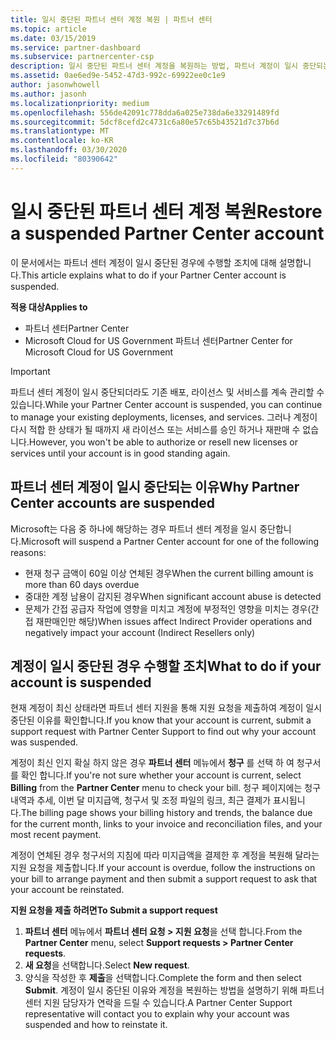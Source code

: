 ```yaml
---
title: 일시 중단된 파트너 센터 계정 복원 | 파트너 센터
ms.topic: article
ms.date: 03/15/2019
ms.service: partner-dashboard
ms.subservice: partnercenter-csp
description: 일시 중단된 파트너 센터 계정을 복원하는 방법, 파트너 계정이 일시 중단되는 이유 및 일시 중단 동안 계정을 사용하는 방법을 알아봅니다.
ms.assetid: 0ae6ed9e-5452-47d3-992c-69922ee0c1e9
author: jasonwhowell
ms.author: jasonh
ms.localizationpriority: medium
ms.openlocfilehash: 556de42091c778dda6a025e738da6e33291489fd
ms.sourcegitcommit: 5dcf8cefd2c4731c6a80e57c65b43521d7c37b6d
ms.translationtype: MT
ms.contentlocale: ko-KR
ms.lasthandoff: 03/30/2020
ms.locfileid: "80390642"
---
```

# <a name="restore-a-suspended-partner-center-account"></a><span data-ttu-id="a4186-103">일시 중단된 파트너 센터 계정 복원</span><span class="sxs-lookup"><span data-stu-id="a4186-103">Restore a suspended Partner Center account</span></span>

<span data-ttu-id="a4186-104">이 문서에서는 파트너 센터 계정이 일시 중단된 경우에 수행할 조치에 대해 설명합니다.</span><span class="sxs-lookup"><span data-stu-id="a4186-104">This article explains what to do if your Partner Center account is suspended.</span></span>

<span data-ttu-id="a4186-105">**적용 대상**</span><span class="sxs-lookup"><span data-stu-id="a4186-105">**Applies to**</span></span>

-  <span data-ttu-id="a4186-106">파트너 센터</span><span class="sxs-lookup"><span data-stu-id="a4186-106">Partner Center</span></span>
-  <span data-ttu-id="a4186-107">Microsoft Cloud for US Government 파트너 센터</span><span class="sxs-lookup"><span data-stu-id="a4186-107">Partner Center for Microsoft Cloud for US Government</span></span>


> [!IMPORTANT]  
> <span data-ttu-id="a4186-108">파트너 센터 계정이 일시 중단되더라도 기존 배포, 라이선스 및 서비스를 계속 관리할 수 있습니다.</span><span class="sxs-lookup"><span data-stu-id="a4186-108">While your Partner Center account is suspended, you can continue to manage your existing deployments, licenses, and services.</span></span> <span data-ttu-id="a4186-109">그러나 계정이 다시 적합 한 상태가 될 때까지 새 라이선스 또는 서비스를 승인 하거나 재판매 수 없습니다.</span><span class="sxs-lookup"><span data-stu-id="a4186-109">However, you won't be able to authorize or resell new licenses or services until your account is in good standing again.</span></span>

## <a name="why-partner-center-accounts-are-suspended"></a><span data-ttu-id="a4186-110">파트너 센터 계정이 일시 중단되는 이유</span><span class="sxs-lookup"><span data-stu-id="a4186-110">Why Partner Center accounts are suspended</span></span>

<span data-ttu-id="a4186-111">Microsoft는 다음 중 하나에 해당하는 경우 파트너 센터 계정을 일시 중단합니다.</span><span class="sxs-lookup"><span data-stu-id="a4186-111">Microsoft will suspend a Partner Center account for one of the following reasons:</span></span>

- <span data-ttu-id="a4186-112">현재 청구 금액이 60일 이상 연체된 경우</span><span class="sxs-lookup"><span data-stu-id="a4186-112">When the current billing amount is more than 60 days overdue</span></span> 
- <span data-ttu-id="a4186-113">중대한 계정 남용이 감지된 경우</span><span class="sxs-lookup"><span data-stu-id="a4186-113">When significant account abuse is detected</span></span>
- <span data-ttu-id="a4186-114">문제가 간접 공급자 작업에 영향을 미치고 계정에 부정적인 영향을 미치는 경우(간접 재판매인만 해당)</span><span class="sxs-lookup"><span data-stu-id="a4186-114">When issues affect Indirect Provider operations and negatively impact your account (Indirect Resellers only)</span></span>

## <a name="what-to-do-if-your-account-is-suspended"></a><span data-ttu-id="a4186-115">계정이 일시 중단된 경우 수행할 조치</span><span class="sxs-lookup"><span data-stu-id="a4186-115">What to do if your account is suspended</span></span>

<span data-ttu-id="a4186-116">현재 계정이 최신 상태라면 파트너 센터 지원을 통해 지원 요청을 제출하여 계정이 일시 중단된 이유를 확인합니다.</span><span class="sxs-lookup"><span data-stu-id="a4186-116">If you know that your account is current, submit a support request with Partner Center Support to find out why your account was suspended.</span></span> 

<span data-ttu-id="a4186-117">계정이 최신 인지 확실 하지 않은 경우 **파트너 센터** 메뉴에서 **청구** 를 선택 하 여 청구서를 확인 합니다.</span><span class="sxs-lookup"><span data-stu-id="a4186-117">If you're not sure whether your account is current, select **Billing** from the **Partner Center** menu to check your bill.</span></span> <span data-ttu-id="a4186-118">청구 페이지에는 청구 내역과 추세, 이번 달 미지급액, 청구서 및 조정 파일의 링크, 최근 결제가 표시됩니다.</span><span class="sxs-lookup"><span data-stu-id="a4186-118">The billing page shows your billing history and trends, the balance due for the current month, links to your invoice and reconciliation files, and your most recent payment.</span></span>

<span data-ttu-id="a4186-119">계정이 연체된 경우 청구서의 지침에 따라 미지급액을 결제한 후 계정을 복원해 달라는 지원 요청을 제출합니다.</span><span class="sxs-lookup"><span data-stu-id="a4186-119">If your account is overdue, follow the instructions on your bill to arrange payment and then submit a support request to ask that your account be reinstated.</span></span> 

<span data-ttu-id="a4186-120">**지원 요청을 제출 하려면**</span><span class="sxs-lookup"><span data-stu-id="a4186-120">**To Submit a support request**</span></span>

1.  <span data-ttu-id="a4186-121">**파트너 센터** 메뉴에서 **파트너 센터 요청 > 지원 요청**을 선택 합니다.</span><span class="sxs-lookup"><span data-stu-id="a4186-121">From the **Partner Center** menu, select **Support requests > Partner Center requests**.</span></span>
2.  <span data-ttu-id="a4186-122">**새 요청**을 선택합니다.</span><span class="sxs-lookup"><span data-stu-id="a4186-122">Select **New request**.</span></span> 
3.  <span data-ttu-id="a4186-123">양식을 작성한 후 **제출**을 선택합니다.</span><span class="sxs-lookup"><span data-stu-id="a4186-123">Complete the form and then select **Submit**.</span></span> <span data-ttu-id="a4186-124">계정이 일시 중단된 이유와 계정을 복원하는 방법을 설명하기 위해 파트너 센터 지원 담당자가 연락을 드릴 수 있습니다.</span><span class="sxs-lookup"><span data-stu-id="a4186-124">A Partner Center Support representative will contact you to explain why your account was suspended and how to reinstate it.</span></span>



